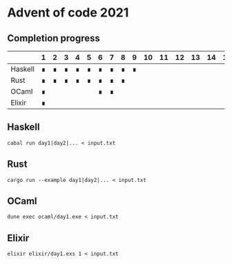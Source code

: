# Advent of code 2021

## Completion progress

|         |  1  |  2  |  3  |  4  |  5  |  6  |  7  |  8  |  9  | 10  | 11  | 12  | 13  | 14  | 15  | 16  | 17  | 18  | 19  | 20  | 21  | 22  | 23  | 24  | 25  |
| ------- | --- | --- | --- | --- | --- | --- | --- | --- | --- | --- | --- | --- | --- | --- | --- | --- | --- | --- | --- | --- | --- | --- | --- | --- | --- |
| Haskell |  ∎  |  ∎  |  ∎  |  ∎  |  ∎  |  ∎  |  ∎  |  ∎  |  ∎  |
| Rust    |  ∎  |  ∎  |  ∎  |  ∎  |  ∎  |  ∎  |  ∎  |  ∎  |
| OCaml   |  ∎  |     |     |     |     |  ∎  |  ∎  |     |
| Elixir  |  ∎  |

## Haskell

```
cabal run day1|day2|... < input.txt
```

## Rust

```
cargo run --example day1|day2|... < input.txt
```

## OCaml

```
dune exec ocaml/day1.exe < input.txt
```

## Elixir

```
elixir elixir/day1.exs 1 < input.txt
```
